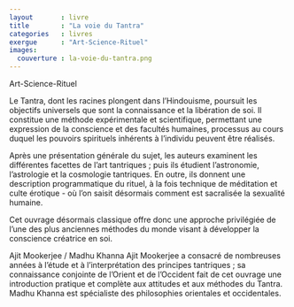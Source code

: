 ```yaml
---
layout       : livre
title        : "La voie du Tantra"
categories   : livres
exergue      : "Art-Science-Rituel"
images:
  couverture : la-voie-du-tantra.png
---
```


Art-Science-Rituel

<!-- ![couverture](../../../../images-livres/la-voie-du-tantra.png ) -->

Le Tantra, dont les racines plongent dans l’Hindouisme, poursuit les objectifs universels que sont la connaissance et la libération de soi. Il constitue une méthode expérimentale et scientifique, permettant une expression de la conscience et des facultés humaines, processus au cours duquel les pouvoirs spirituels inhérents à l’individu peuvent être réalisés.

Après une présentation générale du sujet, les auteurs examinent les différentes facettes de l’art tantriques ; puis ils étudient l’astronomie, l’astrologie et la cosmologie tantriques. En outre, ils donnent une description programmatique du rituel, à la fois technique de méditation et culte érotique -  où l’on saisit désormais comment est sacralisée la sexualité humaine.

Cet ouvrage désormais classique offre donc une approche privilégiée de l’une des plus anciennes méthodes du monde visant à développer la conscience créatrice en soi.

Ajit Mookerjee / Madhu Khanna
Ajit Mookerjee a consacré de nombreuses années à l’étude et à l’interprétation des principes tantriques ; sa connaissance conjointe de l’Orient et de l’Occident fait de cet ouvrage une introduction pratique et complète aux attitudes et aux méthodes du Tantra.
Madhu Khanna est spécialiste des philosophies orientales et occidentales.
